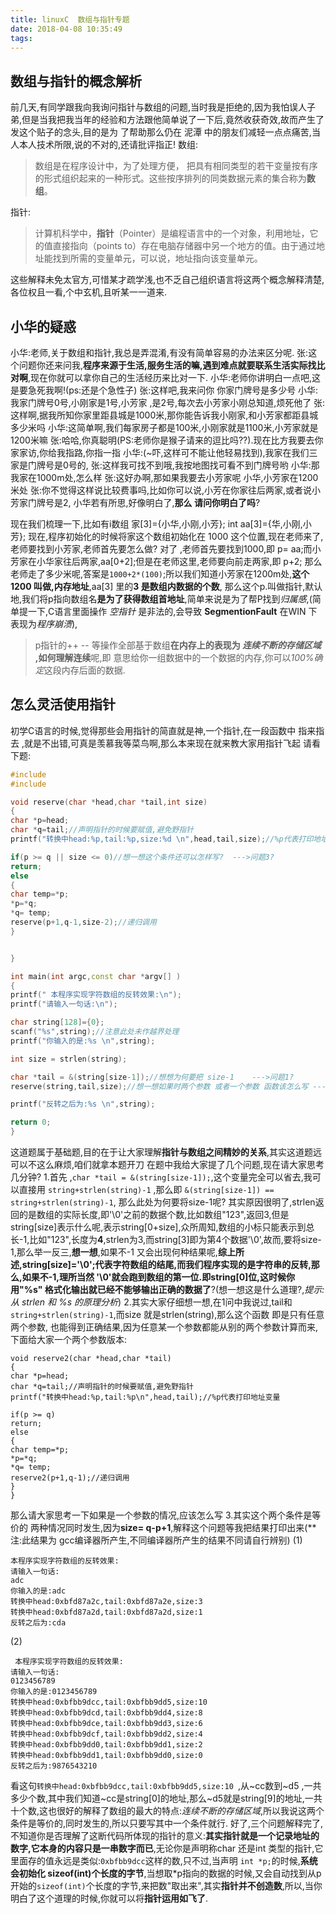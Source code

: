```yaml
---
title: linuxC  数组与指针专题
date: 2018-04-08 10:35:49
tags:
---
```


## 数组与指针的概念解析

前几天,有同学跟我向我询问指针与数组的问题,当时我是拒绝的,因为我怕误人子弟,但是当我把我当年的经验和方法跟他简单说了一下后,竟然收获奇效,故而产生了发这个贴子的念头,目的是为 了帮助那么仍在 泥潭 中的朋友们减轻一点点痛苦,当人本人技术所限,说的不对的,还请批评指正!
数组:
> 数组是在程序设计中，为了处理方便， 把具有相同类型的若干变量按有序的形式组织起来的一种形式。这些按序排列的同类数据元素的集合称为**数组**。

指针:
> 计算机科学中，**指针**（Pointer）是编程语言中的一个对象，利用地址，它的值直接指向（points to）存在电脑存储器中另一个地方的值。由于通过地址能找到所需的变量单元，可以说，地址指向该变量单元。

这些解释未免太官方,可惜某才疏学浅,也不乏自己组织语言将这两个概念解释清楚,各位权且一看,个中玄机,且听某一一道来.

## 小华的疑惑

小华:老师,关于数组和指针,我总是弄混淆,有没有简单容易的办法来区分呢.
张:这个问题你还来问我,**程序来源于生活,服务生活的嘛,遇到难点就要联系生活实际找比对啊**,现在你就可以拿你自己的生活经历来比对一下.
小华:老师你讲明白一点吧,这是要急死我啊!(ps:还是个急性子)
张:这样吧,我来问你 你家门牌号是多少号
小华:我家门牌号0号,小刚家是1号,小芳家 ,是2号,每次去小芳家小刚总知道,烦死他了
张:这样啊,据我所知你家里距县城是1000米,那你能告诉我小刚家,和小芳家都距县城多少米吗
小华:这简单啊,我们每家房子都是100米,小刚家就是1100米,小芳家就是1200米嘛
张:哈哈,你真聪明(PS:老师你是猴子请来的逗比吗??).现在比方我要去你家家访,你给我指路,你指一指
小华:(~吓,这样可不能让他轻易找到),我家在我们三家是门牌号是0号的,
张:这样我可找不到哦,我按地图找可看不到门牌号哟
小华:那我家在1000m处,怎么样
张:这好办啊,那如果我要去小芳家呢
小华,小芳家在1200米处
张:你不觉得这样说比较费事吗,比如你可以说,小芳在你家往后两家,或者说小芳家门牌号是2,
小华若有所思,好像明白了,**那么 请问你明白了吗**?

现在我们梳理一下,比如有i数组 家[3]={小华,小刚,小芳};  int aa[3]={华,小刚,小芳};
现在,程序初始化的时候将家这个数组初始化在 1000 这个位置,现在老师来了,老师要找到小芳家,老师首先要怎么做?
对了 ,老师首先要找到1000,即 p= aa;而小芳家在小华家往后两家,aa[0+2];但是在老师这里,老师要向前走两家,即 p+2;
那么老师走了多少米呢,答案是`1000+2*(100)`;所以我们知道小芳家在1200m处,**这个1200 叫做,内存地址**,aa[3] 里的**3 是数组内数据的个数**,
那么这个p.叫做指针,默认地,我们将p指向数组名**是为了获得数组首地址**,简单来说是为了帮P找到*归属感*,(简单提一下,C语言里面操作 *空指针* 是非法的,会导致 **SegmentionFault** 在WIN 下表现为*程序崩溃*),
>p指针的++ -- 等操作全部基于数组**在内存上的表现为 *连续不断的存储区域* **,如何理解**连续**呢,即 意思给你一组数据中的一个数据的内存,你可以*100%确定*这段内存后面的数据.
## 怎么灵活使用指针
初学C语言的时候,觉得那些会用指针的简直就是神,一个指针,在一段函数中 指来指去 ,就是不出错,可真是羡慕我等菜鸟啊,那么本来现在就来教大家用指针飞起
请看下题:
```C++
#include 
#include 

void reserve(char *head,char *tail,int size)
{
char *p=head;
char *q=tail;//声明指针的时候要赋值,避免野指针
printf("转换中head:%p,tail:%p,size:%d \n",head,tail,size);//%p代表打印地址变量

if(p >= q || size <= 0)//想一想这个条件还可以怎样写?  --->问题3?
return;
else
{
char temp=*p;
*p=*q;
*q= temp;
reserve(p+1,q-1,size-2);//递归调用
}


}

int main(int argc,const char *argv[] )
{
printf(" 本程序实现字符数组的反转效果:\n");
printf("请输入一句话:\n");

char string[128]={0};
scanf("%s",string);//注意此处未作越界处理  
printf("你输入的是:%s \n",string);

int size = strlen(string);

char *tail = &(string[size-1]);//想想为何要把 size-1    --->问题1?
reserve(string,tail,size);//想一想如果时两个参数 或者一个参数 函数该怎么写 --->问题2?

printf("反转之后为:%s \n",string);

return 0;
}
```
这道题属于基础题,目的在于让大家理解**指针与数组之间精妙的关系**,其实这道题远可以不这么麻烦,咱们就拿本题开刀
在题中我给大家提了几个问题,现在请大家思考几分钟?
1.首先 ,`char *tail = &(string[size-1]);`,这个变量完全可以省去,我可以直接用 `string+strlen(string)-1` ,那么即
`&(string[size-1]) == string+strlen(string)-1`,
那么此处为何要将size-1呢?
其实原因很明了,strlen返回的是数组的实际长度,即'\0'之前的数据个数,比如数组"123",返回3,但是string[size]表示什么呢,表示string[0+size],众所周知,数组的小标只能表示到总长-1,比如"123",长度为**4**,strlen为3,而string[3]即为第4个数据'\0',故而,要将size-1,那么举一反三,**想一想**,如果不-1 又会出现何种结果呢,**综上所述,string[size]='\0';代表字符数组的结尾,而我们程序实现的是字符串的反转,那么,如果不-1,理所当然 '\0'就会跑到数组的第一位.即string[0]位,这时候你用"%s" 格式化输出就已经不能够输出正确的数据了**?(想一想这是什么道理?,*提示:从 strlen 和 %s 的原理分析*)
2.其实大家仔细想一想,在1问中我说过,tail和`string+strlen(string)-1`,而size 就是strlen(string),那么这个函数 即是只有任意两个参数, 也能得到正确结果,因为任意某一个参数都能从别的两个参数计算而来,下面给大家一个两个参数版本:
```
void reserve2(char *head,char *tail)
{
char *p=head;
char *q=tail;//声明指针的时候要赋值,避免野指针
printf("转换中head:%p,tail:%p\n",head,tail);//%p代表打印地址变量

if(p >= q)
return;
else
{
char temp=*p;
*p=*q;
*q= temp;
reserve2(p+1,q-1);//递归调用
}
}
```
那么请大家思考一下如果是一个参数的情况,应该怎么写
3.其实这个两个条件是等价的 两种情况同时发生,因为**size= q-p+1**,解释这个问题等我把结果打印出来(**注:此结果为 gcc编译器所产生,不同编译器所产生的结果不同请自行辨别)
(1)
```
本程序实现字符数组的反转效果:
请输入一句话:
adc
你输入的是:adc 
转换中head:0xbfd87a2c,tail:0xbfd87a2e,size:3 
转换中head:0xbfd87a2d,tail:0xbfd87a2d,size:1 
反转之后为:cda 
```
(2)
```
 本程序实现字符数组的反转效果:
请输入一句话:
0123456789
你输入的是:0123456789 
转换中head:0xbfbb9dcc,tail:0xbfbb9dd5,size:10 
转换中head:0xbfbb9dcd,tail:0xbfbb9dd4,size:8 
转换中head:0xbfbb9dce,tail:0xbfbb9dd3,size:6 
转换中head:0xbfbb9dcf,tail:0xbfbb9dd2,size:4 
转换中head:0xbfbb9dd0,tail:0xbfbb9dd1,size:2 
转换中head:0xbfbb9dd1,tail:0xbfbb9dd0,size:0 
反转之后为:9876543210 
```
看这句`转换中head:0xbfbb9dcc,tail:0xbfbb9dd5,size:10 `,从~cc数到~d5 ,一共多少个数,其中我们知道~cc是string[0]的地址,那么~d5就是string[9]的地址,一共十个数,这也很好的解释了数组的最大的特点:*连续不断的存储区域*,所以我说这两个条件是等价的,同时发生的,所以只要写其中一个条件就行.
好了,三个问题解释完了,不知道你是否理解了这断代码所体现的指针的意义:**其实指针就是一个记录地址的数字,它本身的内容只是一串数字而已**,无论你是声明称char 还是int 类型的指针,它里面存的值永远是类似:`0xbfbb9dcc`这样的数,只不过,当声明 `int *p;`的时候,**系统会初始化 sizeof(int)个长度的字节**,当想取*p指向的数据的时候,又会自动找到从p开始的`sizeof(int)`个长度的字节,来把数"取出来",其实**指针并不创造数**,所以,当你明白了这个道理的时候,你就可以将**指针运用如飞了**.